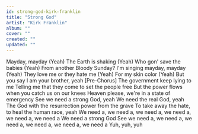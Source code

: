 ```yaml
---
id: strong-god-kirk-franklin
title: "Strong God"
artist: "Kirk Franklin"
album: ""
cover: ""
created: ""
updated: ""
---
```


Mayday, mayday (Yeah)
The Earth is shaking (Yeah)
Who gon' save the babies (Yeah)
From another Bloody Sunday?
I'm singing mayday, mayday (Yeah)
They love me or they hate me (Yeah)
For my skin color (Yeah)
But you say I am your brother, yeah
[Pre-Chorus]
The government keep lying to me
Telling me that they come to set the people free
But the power flows when you catch us on our knees
Heaven please, we're in a state of emergency
See we need a strong God, yeah
We need the real God, yeah
The God with the resurrection power from the grave
To take away the hate, to heal the human race, yeah
We need a, we need a, we need a, we need a, we need a, we need a
We need a strong God
See we need a, we need a, we need a, we need a, we need a, we need a
Yuh, yuh, yuh